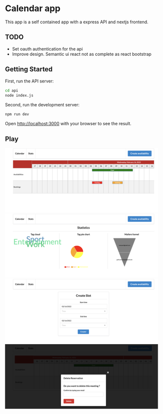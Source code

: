 # Calendar app
This app is a self contained app with a express API and nextjs frontend. 

## TODO
- Set oauth authentication for the api
- Improve design. Semantic ui react not as complete as react bootstrap 

## Getting Started

First, run the API server: 
```bash
cd api
node index.js
```


Second, run the development server:

```bash
npm run dev
```


Open [http://localhost:3000](http://localhost:3000) with your browser to see the result.

## Play
![Alt text](public/calendar.png?raw=true "Calendar")
![Alt text](public/stats.png?raw=true "stats")
![Alt text](public/slotform.png?raw=true "slot")
![Alt text](public/deleteresa.png?raw=true "resa")

